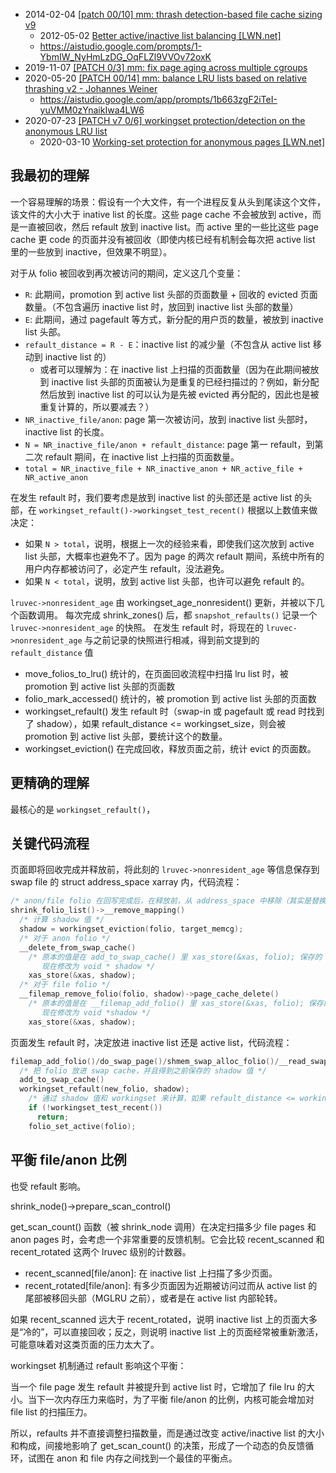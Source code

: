 - 2014-02-04 [\[patch 00/10\] mm: thrash detection-based file cache sizing v9](https://lore.kernel.org/linux-mm/1391475222-1169-1-git-send-email-hannes@cmpxchg.org/)
  - 2012-05-02 [Better active/inactive list balancing \[LWN.net\]](https://lwn.net/Articles/495543/)
  - https://aistudio.google.com/prompts/1-YbmIW_NyHmLzDG_OqFLZl9VVOv72oxK
- 2019-11-07 [\[PATCH 0/3\] mm: fix page aging across multiple cgroups](https://lore.kernel.org/linux-mm/20191107205334.158354-1-hannes@cmpxchg.org/)
- 2020-05-20 [\[PATCH 00/14\] mm: balance LRU lists based on relative thrashing v2 - Johannes Weiner](https://lore.kernel.org/all/20200520232525.798933-1-hannes@cmpxchg.org/)
  - https://aistudio.google.com/app/prompts/1b663zgF2iTeI-yuVMM0zYnaikIwa4LW6
- 2020-07-23 [\[PATCH v7 0/6\] workingset protection/detection on the anonymous LRU list](https://lore.kernel.org/linux-mm/1595490560-15117-1-git-send-email-iamjoonsoo.kim@lge.com/)
  - 2020-03-10 [Working-set protection for anonymous pages \[LWN.net\]](https://lwn.net/Articles/815342/)

## 我最初的理解

一个容易理解的场景：假设有一个大文件，有一个进程反复从头到尾读这个文件，该文件的大小大于 inative list 的长度。这些 page cache 不会被放到 active，而是一直被回收，然后 refault 放到 inactive list。而 active 里的一些比这些 page cache 更 code 的页面并没有被回收（即使内核已经有机制会每次把 active list 里的一些放到 inactive，但效果不明显）。

对于从 folio 被回收到再次被访问的期间，定义这几个变量：

- `R`: 此期间，promotion 到 active list 头部的页面数量 + 回收的 evicted 页面数量。（不包含遍历 inactive list 时，放回到 inactive list 头部的数量）
- `E`: 此期间，通过 pagefault 等方式，新分配的用户页的数量，被放到 inactive list 头部。
- `refault_distance = R - E`：inactive list 的减少量（不包含从 active list 移动到 inactive list 的）
  - 或者可以理解为：在 inactive list 上扫描的页面数量（因为在此期间被放到 inactive list 头部的页面被认为是重复的已经扫描过的？例如，新分配然后放到 inactive list 的可以认为是先被 evicted 再分配的，因此也是被重复计算的，所以要减去？）
- `NR_inactive_file/anon`: page 第一次被访问，放到 inactive list 头部时，inactive list 的长度。
- `N = NR_inactive_file/anon + refault_distance`: page 第一 refault，到第二次 refault 期间，在 inactive list 上扫描的页面数量。
- `total = NR_inactive_file + NR_inactive_anon + NR_active_file + NR_active_anon`

在发生 refault 时，我们要考虑是放到 inactive list 的头部还是 active list 的头部，在 `workingset_refault()->workingset_test_recent()` 根据以上数值来做决定：

- 如果 `N > total`，说明，根据上一次的经验来看，即使我们这次放到 active list 头部，大概率也避免不了。因为 page 的两次 refault 期间，系统中所有的用户内存都被访问了，必定产生 refault，没法避免。
- 如果 `N < total`，说明，放到 active list 头部，也许可以避免 refault 的。

`lruvec->nonresident_age` 由 workingset_age_nonresident() 更新，并被以下几个函数调用。
每次完成 shrink_zones() 后，都 `snapshot_refaults()` 记录一个 `lruvec->nonresident_age` 的快照。
在发生 refault 时，将现在的 `lruvec->nonresident_age` 与之前记录的快照进行相减，得到前文提到的 `refault_distance` 值

- move_folios_to_lru() 统计的，在页面回收流程中扫描 lru list 时，被 promotion 到 active list 头部的页面数
- folio_mark_accessed() 统计的，被 promotion 到 active list 头部的页面数
- workingset_refault() 发生 refault 时（swap-in 或 pagefault 或 read 时找到了 shadow），如果 refault_distance <= workingset_size，则会被 promotion 到 active list 头部，要统计这个的数量。
- workingset_eviction() 在完成回收，释放页面之前，统计 evict 的页面数。

## 更精确的理解

最核心的是 `workingset_refault()`，

## 关键代码流程

页面即将回收完成并释放前，将此刻的 `lruvec->nonresident_age` 等信息保存到 swap file 的 struct address_space xarray 内，代码流程：

```cpp
/* anon/file folio 在回写完成后，在释放前，从 address_space 中移除（其实是替换为 shadow 值） */
shrink_folio_list()->__remove_mapping()
  /* 计算 shadow 值 */
  shadow = workingset_eviction(folio, target_memcg);
  /* 对于 anon folio */
  __delete_from_swap_cache()
    /* 原本的值是在 add_to_swap_cache() 里 xas_store(&xas, folio); 保存的 folio 指针
       现在修改为 void * shadow */
    xas_store(&xas, shadow);
  /* 对于 file folio */
  __filemap_remove_folio(folio, shadow)->page_cache_delete()
    /* 原本的值是在 __filemap_add_folio() 里 xas_store(&xas, folio); 保存的 folio 指针。
       现在修改为 void *shadow */
    xas_store(&xas, shadow);
```

页面发生 refault 时，决定放进 inactive list 还是 active list，代码流程：

```cpp
filemap_add_folio()/do_swap_page()/shmem_swap_alloc_folio()/__read_swap_cache_async()
  /* 把 folio 放进 swap cache，并且得到之前保存的 shadow 值 */
  add_to_swap_cache()
  workingset_refault(new_folio, shadow);
    /* 通过 shadow 值和 workingset 来计算，如果 refault_distance <= workingset_size 则继续往下走，进行 active */
    if (!workingset_test_recent())
      return;
    folio_set_active(folio);
```

## 平衡 file/anon 比例

也受 refault 影响。

shrink_node()->prepare_scan_control()

get_scan_count() 函数（被 shrink_node 调用）在决定扫描多少 file pages 和 anon pages 时，会考虑一个非常重要的反馈机制。它会比较 recent_scanned 和 recent_rotated 这两个 lruvec 级别的计数器。

- recent_scanned[file/anon]: 在 inactive list 上扫描了多少页面。
- recent_rotated[file/anon]: 有多少页面因为近期被访问过而从 active list 的尾部被移回头部（MGLRU 之前），或者是在 active list 内部轮转。

如果 recent_scanned 远大于 recent_rotated，说明 inactive list 上的页面大多是“冷的”，可以直接回收；反之，则说明 inactive list 上的页面经常被重新激活，可能意味着对这类页面的压力太大了。

workingset 机制通过 refault 影响这个平衡：

当一个 file page 发生 refault 并被提升到 active list 时，它增加了 file lru 的大小。当下一次内存压力来临时，为了平衡 file/anon 的比例，内核可能会增加对 file list 的扫描压力。

所以，refaults 并不直接调整扫描数量，而是通过改变 active/inactive list 的大小和构成，间接地影响了 get_scan_count() 的决策，形成了一个动态的负反馈循环，试图在 anon 和 file 内存之间找到一个最佳的平衡点。
